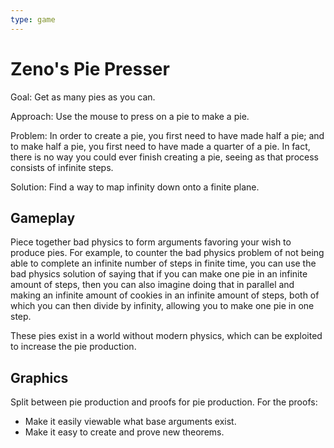 ```yaml
---
type: game
---
```


# Zeno's Pie Presser

Goal: Get as many pies as you can.

Approach: Use the mouse to press on a pie to make a pie.

Problem: In order to create a pie, you first need to have made half a
pie; and to make half a pie, you first need to have made a quarter of a
pie.  In fact, there is no way you could ever finish creating a pie,
seeing as that process consists of infinite steps.

Solution: Find a way to map infinity down onto a finite plane.


## Gameplay

Piece together bad physics to form arguments favoring your wish to
produce pies.  For example, to counter the bad physics problem of not
being able to complete an infinite number of steps in finite time, you
can use the bad physics solution of saying that if you can make one pie
in an infinite amount of steps, then you can also imagine doing that in
parallel and making an infinite amount of cookies in an infinite amount
of steps, both of which you can then divide by infinity, allowing you to
make one pie in one step.

These pies exist in a world without modern physics, which can be
exploited to increase the pie production.


## Graphics

Split between pie production and proofs for pie production.  For the
proofs:

  - Make it easily viewable what base arguments exist.
  - Make it easy to create and prove new theorems.
